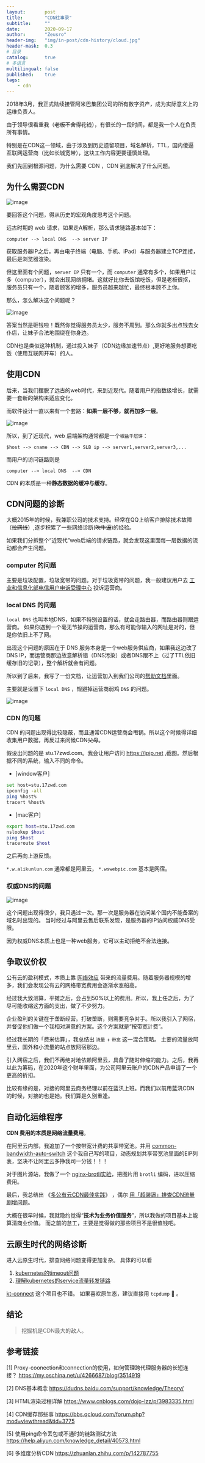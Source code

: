 ```yaml
---
layout:       post
title:        "CDN往事录"
subtitle:     ""
date:         2020-09-17
author:       "Zeusro"
header-img:   "img/in-post/cdn-history/cloud.jpg"
header-mask:  0.3
# 目录
catalog:      true
# 多语言
multilingual: false
published:    true
tags:
    - cdn
---
```


2018年3月，我正式陆续接管阿米巴集团公司的所有数字资产，成为实际意义上的运维负责人。

由于领导很看重我（~~老板不舍得花钱~~），有很长的一段时间，都是我一个人在负责所有事情。

特别是在CDN这一领域，由于涉及到历史遗留项目，域名解析，TTL，国内傻逼互联网运营商（比如长城宽带），这块工作内容更要谨慎处理。

我们先回到根源问题，为什么需要 CDN ，CDN 到底解决了什么问题。

## 为什么需要CDN

![image](/img/in-post/cdn-history/http.png)

要回答这个问题，得从历史的宏观角度思考这个问题。

远古时期的 web 请求，如果走A解析，那么请求链路基本如下：

```
computer --> local DNS  --> server IP
```

获取服务器IP之后，再由电子终端（电脑、手机、iPad）与服务器建立TCP连接，最后是浏览器渲染。

但这里面有个问题，`server IP` 只有一个，而 `computer` 通常有多个，如果用户过多（computer），就会出现网络拥堵。这就好比你去饭馆吃饭，但是老板很抠，服务员只有一个，随着顾客的增多，服务员越来越忙，最终根本顾不上你。

那么，怎么解决这个问题呢？

![image](/img/in-post/cdn-history/secret-garden.jpg)

答案当然是砸钱啦！既然你觉得服务员太少，服务不周到。那么你就多出点钱去女仆店，让妹子合法地围绕在你身边。

CDN也是类似这种机制，通过投入妹子（CDN边缘加速节点）,更好地服务想要吃饭（使用互联网开车）的人。

## 使用CDN

后来，当我们摆脱了远古的web时代，来到近现代。随着用户的指数级增长，就需要一套新的架构来适应变化。

而软件设计一直以来有一个套路：**如果一层不够，就再加多一层**。

![image](/img/in-post/cdn-history/maxresdefault.jpg)

所以，到了近现代，web 后端架构通常都是一个`椒盐千层饼`：

```
$host --> cname --> CDN --> SLB ip --> server1,server2,server3,...
```

而用户的访问链路则是

```
computer --> local DNS  --> CDN
```

CDN 的本质是一种**静态数据的缓冲与缓存**。

## CDN问题的诊断

大概2015年的时候，我兼职公司的技术支持。经常在QQ上给客户排除技术故障（~~拉网线~~）,逐步积累了一些网络诊断(~~吹牛逼~~)的经验。

如果我们分拆整个“近现代”web后端的请求链路，就会发现这里面每一层数据的流动都会产生问题。

### computer 的问题

主要是垃圾配置，垃圾宽带的问题。对于垃圾宽带的问题，我一般建议用户去 [工业和信息化部电信用户申诉受理中心](https://dxss.miit.gov.cn/) 投诉运营商。

### local DNS 的问题

`local DNS` 也叫本地DNS，如果不特别设置的话，就会走路由器，而路由器则跟运营商。
如果你遇到一个毫无节操的运营商，那么有可能你输入的网址是对的，但是你依旧上不了网。

出现这个问题的原因在于 DNS 服务本身是一个web服务供应商，如果我这边改了DNS IP，而运营商那边故意解析错（DNS污染）或者DNS跟不上（过了TTL依旧缓存旧的记录），整个解析就会有问题。

所以到了后来，我写了一份文档，让运营加入到我们公司的[帮助文档](https://17zwd.com/help/dianzhu/201806250906137255.htm)里面。

主要就是设置下 `local DNS` ，规避掉运营商弱鸡 `DNS` 的问题。

![image](/img/in-post/cdn-history/local-dns.png)

### CDN 的问题

CDN 的问题出现得比较隐蔽，而且通常CDN运营商会甩锅。所以这个时候得详细收集用户数据，再反过来问候CDN~~父母~~。

假设出问题的是 stu.17zwd.com。我会让用户访问 https://ipip.net ,截图。然后根据不同的系统，输入不同的命令。

- [window客户]

```bash
set host=stu.17zwd.com
ipconfig -all
ping %host%
tracert %host%
```

- [mac客户]

```bash
export host=stu.17zwd.com
nslookup $host
ping $host
traceroute $host
```

之后再向上游反馈。

`*.w.alikunlun.com` 通常都是阿里云，
`*.wswebpic.com` 基本是网宿。

### 权威DNS的问题

![image](/img/in-post/cdn-history/dns-query_20151207015631_954.png)

这个问题出现得很少，我只遇过一次。那一次是服务器在访问某个国内不能备案的域名时出现的。
当时经过与阿里云售后联系发现，是服务器的IP访问权威DNS受限。

因为权威DNS本质上也是一种web服务，它可以主动拒绝不合法连接。

## 争取议价权

公有云的盈利模式，本质上靠 [网络效应](https://wiki.mbalib.com/wiki/%E7%BD%91%E7%BB%9C%E6%95%88%E5%BA%94) 带来的流量费用。随着服务器规模的增多，我们会发现公有云的网络带宽费用会逐渐水涨船高。

经过我大致测算，平摊之后，会占到50%以上的费用。所以，我上任之后，为了尽可能收缩这方面的支出，做了不少努力。

企业盈利的关键在于垄断经营。打破垄断，则需要竞争对手。所以我引入了网宿，并督促他们做一个我相对满意的方案。这个方案就是“按带宽计费”。

经过我长期的「费米估算」，我总结出 `流量` + `带宽` 这一混合策略。
主要的流量放阿里云，国外和小流量的站点放网宿那边。

引入网宿之后，我们不再绝对地依赖阿里云，具备了随时伸缩的能力。之后，我再以此为筹码，在2020年这个财年里面，为公司阿里云账户的CDN产品申请了一个更高的折扣。

比较有缘的是，对接的阿里云商务经理以前在蓝汛上班。而我们以前用蓝汛CDN的时候，对接的也是她。我们算是久别重逢。

## 自动化运维程序

**CDN 费用的本质是网络流量费用**。

在阿里云内部，我追加了一个按带宽计费的共享带宽池。并用 [common-bandwidth-auto-switch](https://github.com/p-program/common-bandwidth-auto-switch) 这个我自己写的项目，动态规划共享带宽池里面的EIP列表，坚决不让阿里云多挣我司一分钱！！！

对于图片源站，我做了一个 [nginx-brotli实验](http://www.zeusro.com/2018/07/05/nginx-brotli/)，把图片用 `brotli` 编码，进以压缩费用。

最后，我总结出 《[多公有云CDN最佳实践](http://www.zeusro.com/2019/09/20/cdn-pickup/)》 ，偶尔 [用「超装逼」排查CDN流量剧增问题](http://www.bullshitprogram.com/super-b/)。

大概在很早时候，我就隐约觉得“**技术为业务价值服务**”，所以我做的项目基本上能算清商业价值。
而之前的怠工，主要是觉得做的那些项目不是很值钱吧。

## 云原生时代的网络诊断

进入云原生时代，排查网络问题变得更加复杂。
具体的可以看 
1. [kubernetes的timeout问题](http://www.zeusro.com/2019/05/11/kubernetes-timeout/)
1. [理解kubernetes的service流量转发链路](http://www.zeusro.com/2019/05/17/kubernetes-iptables/)

[kt-connect](https://github.com/alibaba/kt-connect) 这个项目也不错。
如果喜欢原生态，建议直接用 `tcpdump` 🤣 。

## 结论

> 挖掘机是CDN最大的敌人。

## 参考链接

[1]
Proxy-coonection和connection的使用，如何管理跨代理服务器的长短连接？
https://my.oschina.net/u/4266687/blog/3514919

[2]
DNS基本概念
https://dudns.baidu.com/support/knowledge/Theory/

[3]
HTML渲染过程详解
https://www.cnblogs.com/dojo-lzz/p/3983335.html

[4]
CDN缓存那些事
https://bbs.qcloud.com/forum.php?mod=viewthread&tid=3775

[5]
使用ping命令丢包或不通时的链路测试方法
https://help.aliyun.com/knowledge_detail/40573.html

[6]
多维度分析CDN
https://zhuanlan.zhihu.com/p/142787755